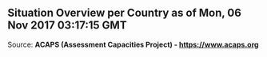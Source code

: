 ## Situation Overview per Country as of Mon, 06 Nov 2017 03:17:15 GMT

Source: **ACAPS (Assessment Capacities Project) - https://www.acaps.org**